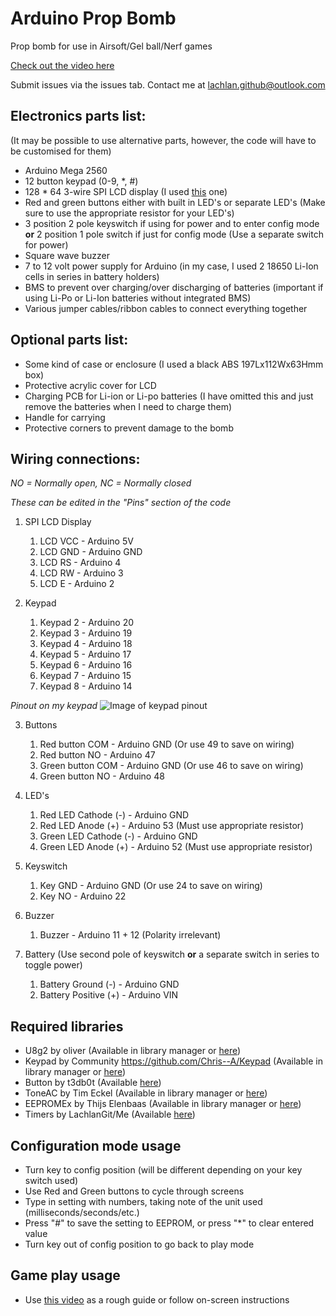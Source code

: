 # Arduino Prop Bomb
Prop bomb for use in Airsoft/Gel ball/Nerf games

[Check out the video here](https://youtu.be/Dwf5lzY_378)

Submit issues via the issues tab. Contact me at lachlan.github@outlook.com

## Electronics parts list: 
(It may be possible to use alternative parts, however, the code will have to be customised for them)
- Arduino Mega 2560
- 12 button keypad (0-9, *, #)
- 128 * 64 3-wire SPI LCD display (I used [this](https://www.digikey.com.au/product-detail/en/dfrobot/DFR0091/DFR0091-ND/7597123) one)
- Red and green buttons either with built in LED's or separate LED's (Make sure to use the appropriate resistor for your LED's)
- 3 position 2 pole keyswitch if using for power and to enter config mode **or** 2 position 1 pole switch if just for config mode (Use a separate switch for power)
- Square wave buzzer
- 7 to 12 volt power supply for Arduino (in my case, I used 2 18650 Li-Ion cells in series in battery holders)
- BMS to prevent over charging/over discharging of batteries (important if using Li-Po or Li-Ion batteries without integrated BMS)
- Various jumper cables/ribbon cables to connect everything together

## Optional parts list: 
- Some kind of case or enclosure (I used a black ABS 197Lx112Wx63Hmm box)
- Protective acrylic cover for LCD
- Charging PCB for Li-ion or Li-po batteries (I have omitted this and just remove the batteries when I need to charge them)
- Handle for carrying
- Protective corners to prevent damage to the bomb

## Wiring connections: 
*NO = Normally open, NC = Normally closed*

*These can be edited in the "Pins" section of the code*

1. SPI LCD Display
    1. LCD VCC - Arduino 5V
    2. LCD GND - Arduino GND
    3. LCD RS - Arduino 4
    4. LCD RW - Arduino 3
    5. LCD E - Arduino 2


2. Keypad
    1. Keypad 2 - Arduino 20
    2. Keypad 3 - Arduino 19
    3. Keypad 4 - Arduino 18
    4. Keypad 5 - Arduino 17
    5. Keypad 6 - Arduino 16
    6. Keypad 7 - Arduino 15
    7. Keypad 8 - Arduino 14

*Pinout on my keypad* ![Image of keypad pinout](https://github.com/Voltage99/Arduino_Prop_Bomb/blob/d9e85f99d4aa42dad52defa2432119da7a1e23b5/Keypad%20pinout.jpg)

3. Buttons
    1. Red button COM - Arduino GND (Or use 49 to save on wiring)
    2. Red button NO - Arduino 47
    3. Green button COM - Arduino GND (Or use 46 to save on wiring)
    4. Green button NO - Arduino 48

4. LED's
    1. Red LED Cathode (-) - Arduino GND
    2. Red LED Anode (+) - Arduino 53 (Must use appropriate resistor)
    3. Green LED Cathode (-) - Arduino GND
    4. Green LED Anode (+) - Arduino 52 (Must use appropriate resistor)

5. Keyswitch
    1. Key GND - Arduino GND (Or use 24 to save on wiring)
    2. Key NO - Arduino 22

6. Buzzer
    1. Buzzer - Arduino 11 + 12 (Polarity irrelevant)

7. Battery (Use second pole of keyswitch **or** a separate switch in series to toggle power)
    1. Battery Ground (-) - Arduino GND
    2. Battery Positive (+) - Arduino VIN

## Required libraries
- U8g2 by oliver (Available in library manager or [here](https://github.com/olikraus/u8g2))
- Keypad by Community https://github.com/Chris--A/Keypad (Available in library manager or [here](https://github.com/Chris--A/Keypad))
- Button by t3db0t (Available [here](https://github.com/virgildisgr4ce/Button))
- ToneAC by Tim Eckel (Available in library manager or [here](https://github.com/teckel12/arduino-toneac))
- EEPROMEx by Thijs Elenbaas (Available in library manager or [here](http://playground.arduino.cc/Code/EEPROMex))
- Timers by LachlanGit/Me (Available [here](https://github.com/LachlanGit/Arduino_Timer_Library))

## Configuration mode usage
- Turn key to config position (will be different depending on your key switch used)
- Use Red and Green buttons to cycle through screens
- Type in setting with numbers, taking note of the unit used (milliseconds/seconds/etc.)
- Press "#" to save the setting to EEPROM, or press "\*" to clear entered value
- Turn key out of config position to go back to play mode

## Game play usage
- Use [this video](https://youtu.be/Dwf5lzY_378) as a rough guide or follow on-screen instructions
